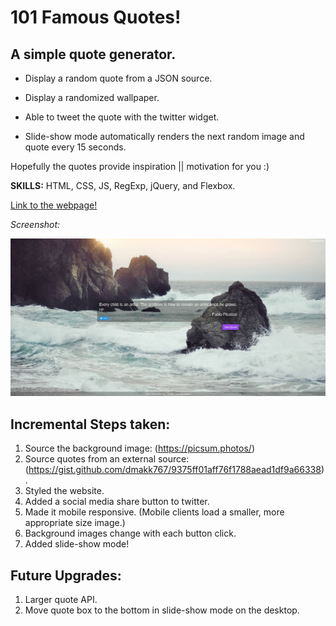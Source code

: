 # 101 Famous Quotes!

## A simple quote generator.
* Display a random quote from a JSON source.

* Display a randomized wallpaper.

* Able to tweet the quote with the twitter widget.

* Slide-show mode automatically renders the next random image and quote every 15 seconds.

Hopefully the quotes provide inspiration || motivation for you :)

**SKILLS:** HTML, CSS, JS, RegExp, jQuery, and Flexbox.

[Link to the webpage!](http://peaceful-name.surge.sh/)

*Screenshot:*

![alt text](https://raw.githubusercontent.com/JamesScript7/random-quote-machine/master/images/screenshot.png)

## Incremental Steps taken:
1. Source the background image:  (https://picsum.photos/)
2. Source quotes from an external source: (https://gist.github.com/dmakk767/9375ff01aff76f1788aead1df9a66338).
3. Styled the website.
4. Added a social media share button to twitter.
5. Made it mobile responsive. (Mobile clients load a smaller, more appropriate size image.)
6. Background images change with each button click.
7. Added slide-show mode!

## Future Upgrades:
1. Larger quote API.
2. Move quote box to the bottom in slide-show mode on the desktop.
